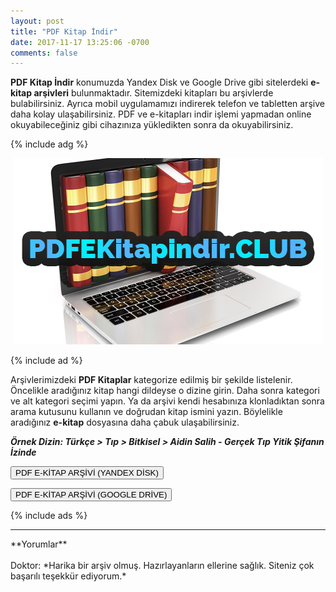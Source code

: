 ```yaml
---
layout: post
title: "PDF Kitap İndir"
date: 2017-11-17 13:25:06 -0700
comments: false
---
```


<p><strong>PDF Kitap İndir</strong> konumuzda Yandex Disk ve Google Drive gibi sitelerdeki <strong>e-kitap arşivleri</strong> bulunmaktadır. Sitemizdeki kitapları bu arşivlerde bulabilirsiniz. Ayrıca mobil uygulamamızı indirerek telefon ve tabletten arşive daha kolay ulaşabilirsiniz. PDF ve e-kitapları indir işlemi yapmadan online okuyabileceğiniz gibi cihazınıza yükledikten sonra da okuyabilirsiniz.</p>

{% include adg %}

<center><img src="/images/pdf-kitap-indir.jpg" alt="PDF Kitap İndir" style="max-width:100%;" /></center>

{% include ad %}

<p>Arşivlerimizdeki <strong>PDF Kitaplar</strong> kategorize edilmiş bir şekilde listelenir. Öncelikle aradığınız kitap hangi dildeyse o dizine girin. Daha sonra kategori ve alt kategori seçimi yapın. Ya da arşivi kendi hesabınıza klonladıktan sonra arama kutusunu kullanın ve doğrudan kitap ismini yazın. Böylelikle aradığınız <strong>e-kitap</strong> dosyasına daha çabuk ulaşabilirsiniz.</p>

***Örnek Dizin: Türkçe > Tıp > Bitkisel > Aidin Salih - Gerçek Tıp Yitik Şifanın İzinde***

<p><a href="#"><button type="submit" class="btn btn-warning">PDF E-KİTAP ARŞİVİ (YANDEX DİSK)</button></a></p>
<p><a href="#"><button type="submit" class="btn btn-primary">PDF E-KİTAP ARŞİVİ (GOOGLE DRİVE)</button></a></p>
{% include ads %}

<hr>
**Yorumlar**<br/><br/>
Doktor: *Harika bir arşiv olmuş. Hazırlayanların ellerine sağlık. Siteniz çok başarılı teşekkür ediyorum.*
